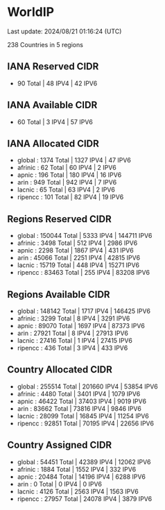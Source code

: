 # WorldIP

Last update: 2024/08/21 01:16:24 (UTC)

238 Countries in 5 regions

## IANA Reserved CIDR

- 90 Total | 48 IPV4 | 42 IPV6

## IANA Available CIDR

- 60 Total | 3 IPV4 | 57 IPV6

## IANA Allocated CIDR

- global : 1374 Total | 1327 IPV4 | 47 IPV6
- afrinic : 62 Total | 60 IPV4 | 2 IPV6
- apnic : 196 Total | 180 IPV4 | 16 IPV6
- arin : 949 Total | 942 IPV4 | 7 IPV6
- lacnic : 65 Total | 63 IPV4 | 2 IPV6
- ripencc : 101 Total | 82 IPV4 | 19 IPV6

## Regions Reserved CIDR

- global : 150044 Total | 5333 IPV4 | 144711 IPV6
- afrinic : 3498 Total | 512 IPV4 | 2986 IPV6
- apnic : 2298 Total | 1867 IPV4 | 431 IPV6
- arin : 45066 Total | 2251 IPV4 | 42815 IPV6
- lacnic : 15719 Total | 448 IPV4 | 15271 IPV6
- ripencc : 83463 Total | 255 IPV4 | 83208 IPV6

## Regions Available CIDR

- global : 148142 Total | 1717 IPV4 | 146425 IPV6
- afrinic : 3299 Total | 8 IPV4 | 3291 IPV6
- apnic : 89070 Total | 1697 IPV4 | 87373 IPV6
- arin : 27921 Total | 8 IPV4 | 27913 IPV6
- lacnic : 27416 Total | 1 IPV4 | 27415 IPV6
- ripencc : 436 Total | 3 IPV4 | 433 IPV6

## Country Allocated CIDR

- global : 255514 Total | 201660 IPV4 | 53854 IPV6
- afrinic : 4480 Total | 3401 IPV4 | 1079 IPV6
- apnic : 46422 Total | 37403 IPV4 | 9019 IPV6
- arin : 83662 Total | 73816 IPV4 | 9846 IPV6
- lacnic : 28099 Total | 16845 IPV4 | 11254 IPV6
- ripencc : 92851 Total | 70195 IPV4 | 22656 IPV6

## Country Assigned CIDR

- global : 54451 Total | 42389 IPV4 | 12062 IPV6
- afrinic : 1884 Total | 1552 IPV4 | 332 IPV6
- apnic : 20484 Total | 14196 IPV4 | 6288 IPV6
- arin : 0 Total | 0 IPV4 | 0 IPV6
- lacnic : 4126 Total | 2563 IPV4 | 1563 IPV6
- ripencc : 27957 Total | 24078 IPV4 | 3879 IPV6
